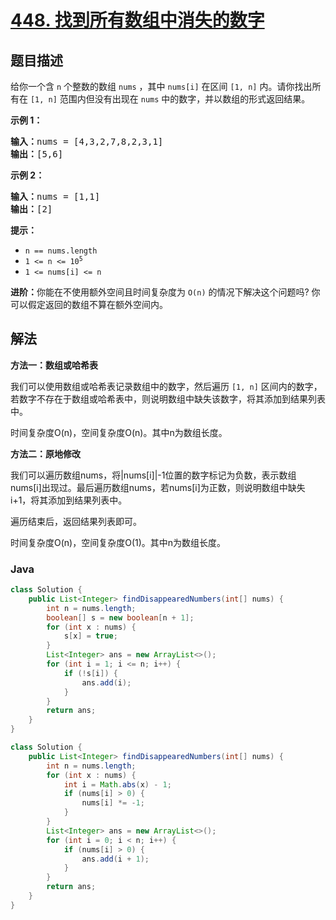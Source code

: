 # [448. 找到所有数组中消失的数字](https://leetcode.cn/problems/find-all-numbers-disappeared-in-an-array)

## 题目描述

<p>给你一个含 <code>n</code> 个整数的数组 <code>nums</code> ，其中 <code>nums[i]</code> 在区间 <code>[1, n]</code> 内。请你找出所有在 <code>[1, n]</code> 范围内但没有出现在 <code>nums</code> 中的数字，并以数组的形式返回结果。</p>



<p><strong>示例 1：</strong></p>

<pre>
<strong>输入：</strong>nums = [4,3,2,7,8,2,3,1]
<strong>输出：</strong>[5,6]
</pre>

<p><strong>示例 2：</strong></p>

<pre>
<strong>输入：</strong>nums = [1,1]
<strong>输出：</strong>[2]
</pre>



<p><strong>提示：</strong></p>

<ul>
	<li><code>n == nums.length</code></li>
	<li><code>1 <= n <= 10<sup>5</sup></code></li>
	<li><code>1 <= nums[i] <= n</code></li>
</ul>

<p><strong>进阶：</strong>你能在不使用额外空间且时间复杂度为<em> </em><code>O(n)</code><em> </em>的情况下解决这个问题吗? 你可以假定返回的数组不算在额外空间内。</p>

## 解法

**方法一：数组或哈希表**

我们可以使用数组或哈希表记录数组中的数字，然后遍历 `[1, n]` 区间内的数字，若数字不存在于数组或哈希表中，则说明数组中缺失该数字，将其添加到结果列表中。

时间复杂度O(n)，空间复杂度O(n)。其中n为数组长度。

**方法二：原地修改**

我们可以遍历数组nums，将|nums[i]|-1位置的数字标记为负数，表示数组nums[i]出现过。最后遍历数组nums，若nums[i]为正数，则说明数组中缺失i+1，将其添加到结果列表中。

遍历结束后，返回结果列表即可。

时间复杂度O(n)，空间复杂度O(1)。其中n为数组长度。

### **Java**

```java
class Solution {
    public List<Integer> findDisappearedNumbers(int[] nums) {
        int n = nums.length;
        boolean[] s = new boolean[n + 1];
        for (int x : nums) {
            s[x] = true;
        }
        List<Integer> ans = new ArrayList<>();
        for (int i = 1; i <= n; i++) {
            if (!s[i]) {
                ans.add(i);
            }
        }
        return ans;
    }
}
```

```java
class Solution {
    public List<Integer> findDisappearedNumbers(int[] nums) {
        int n = nums.length;
        for (int x : nums) {
            int i = Math.abs(x) - 1;
            if (nums[i] > 0) {
                nums[i] *= -1;
            }
        }
        List<Integer> ans = new ArrayList<>();
        for (int i = 0; i < n; i++) {
            if (nums[i] > 0) {
                ans.add(i + 1);
            }
        }
        return ans;
    }
}
```
